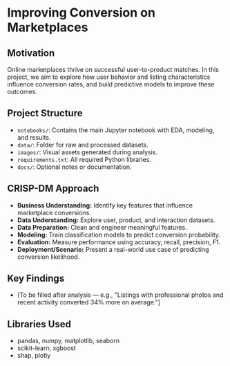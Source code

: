 # Improving Conversion on Marketplaces

## Motivation
Online marketplaces thrive on successful user-to-product matches. In this project, we aim to explore how user behavior and listing characteristics influence conversion rates, and build predictive models to improve these outcomes.

## Project Structure
- `notebooks/`: Contains the main Jupyter notebook with EDA, modeling, and results.
- `data/`: Folder for raw and processed datasets.
- `images/`: Visual assets generated during analysis.
- `requirements.txt`: All required Python libraries.
- `docs/`: Optional notes or documentation.

## CRISP-DM Approach

- **Business Understanding:** Identify key features that influence marketplace conversions.
- **Data Understanding:** Explore user, product, and interaction datasets.
- **Data Preparation:** Clean and engineer meaningful features.
- **Modeling:** Train classification models to predict conversion probability.
- **Evaluation:** Measure performance using accuracy, recall, precision, F1.
- **Deployment/Scenario:** Present a real-world use case of predicting conversion likelihood.

## Key Findings
- [To be filled after analysis — e.g., "Listings with professional photos and recent activity converted 34% more on average."]

## Libraries Used
- pandas, numpy, matplotlib, seaborn
- scikit-learn, xgboost
- shap, plotly
